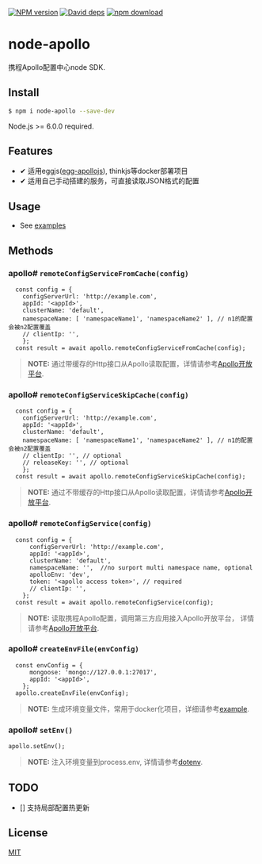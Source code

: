 [![NPM version][npm-image]][npm-url]
[![David deps][david-image]][david-url]
[![npm download][download-image]][download-url]

[npm-image]: https://img.shields.io/npm/v/node-apollo.svg?style=flat-square
[npm-url]: https://npmjs.org/package/node-apollo
[david-image]: https://img.shields.io/david/Quinton/node-apollo.svg?style=flat-square
[david-url]: https://david-dm.org/Quinton/node-apollo/repo.svg
[download-image]: https://img.shields.io/npm/dm/node-apollo.svg?style=flat-square
[download-url]: https://npmjs.org/package/node-apollo
# node-apollo

  携程Apollo配置中心node SDK.

## Install

```bash
$ npm i node-apollo --save-dev
```
Node.js >= 6.0.0 required.

## Features

- ✔︎ 适用eggjs([egg-apollojs](https://github.com/yhj2009/egg-apollojs)), thinkjs等docker部署项目
- ✔︎ 适用自己手动搭建的服务，可直接读取JSON格式的配置

## Usage

* See [examples](https://github.com/Quinton/node-apollo/tree/master/example)

## Methods

### apollo# ```remoteConfigServiceFromCache(config)```
```
  const config = {
    configServerUrl: 'http://example.com',
    appId: '<appId>',
    clusterName: 'default',
    namespaceName: [ 'namespaceName1', 'namespaceName2' ], // n1的配置会被n2配置覆盖
    // clientIp: '',
    };
  const result = await apollo.remoteConfigServiceFromCache(config);
```
  >**NOTE:** 通过带缓存的Http接口从Apollo读取配置，详情请参考[Apollo开放平台](https://github.com/ctripcorp/apollo/wiki/%E5%85%B6%E5%AE%83%E8%AF%AD%E8%A8%80%E5%AE%A2%E6%88%B7%E7%AB%AF%E6%8E%A5%E5%85%A5%E6%8C%87%E5%8D%97#12-%E9%80%9A%E8%BF%87%E5%B8%A6%E7%BC%93%E5%AD%98%E7%9A%84http%E6%8E%A5%E5%8F%A3%E4%BB%8Eapollo%E8%AF%BB%E5%8F%96%E9%85%8D%E7%BD%AE).
### apollo# ```remoteConfigServiceSkipCache(config)```
```
  const config = {
    configServerUrl: 'http://example.com',
    appId: '<appId>',
    clusterName: 'default',
    namespaceName: [ 'namespaceName1', 'namespaceName2' ], // n1的配置会被n2配置覆盖
    // clientIp: '', // optional
    // releaseKey: '', // optional
    };
  const result = await apollo.remoteConfigServiceSkipCache(config);
```
  >**NOTE:** 通过不带缓存的Http接口从Apollo读取配置，详情请参考[Apollo开放平台](https://github.com/ctripcorp/apollo/wiki/%E5%85%B6%E5%AE%83%E8%AF%AD%E8%A8%80%E5%AE%A2%E6%88%B7%E7%AB%AF%E6%8E%A5%E5%85%A5%E6%8C%87%E5%8D%97#13-%E9%80%9A%E8%BF%87%E4%B8%8D%E5%B8%A6%E7%BC%93%E5%AD%98%E7%9A%84http%E6%8E%A5%E5%8F%A3%E4%BB%8Eapollo%E8%AF%BB%E5%8F%96%E9%85%8D%E7%BD%AE).
### apollo# ```remoteConfigService(config)```
```
  const config = {
      configServerUrl: 'http://example.com',
      appId: '<appId>',
      clusterName: 'default',
      namespaceName: '',  //no surport multi namespace name, optional
      apolloEnv: 'dev',
      token: '<apollo access token>', // required
      // clientIp: '',
    };
  const result = await apollo.remoteConfigService(config);
```
  >**NOTE:** 读取携程Apollo配置，调用第三方应用接入Apollo开放平台， 详情请参考[Apollo开放平台](https://github.com/ctripcorp/apollo/wiki/Apollo%E5%BC%80%E6%94%BE%E5%B9%B3%E5%8F%B0).
### apollo# ```createEnvFile(envConfig)```
```
  const envConfig = {
      mongoose: 'mongo://127.0.0.1:27017',
      appId: '<appId>',
    };
  apollo.createEnvFile(envConfig);
```
>**NOTE:** 生成环境变量文件，常用于docker化项目，详细请参考[example](https://github.com/Quinton/node-apollo/tree/master/example).
### apollo# ```setEnv()```
```
apollo.setEnv();
```
>**NOTE:** 注入环境变量到process.env, 详情请参考[dotenv](https://github.com/motdotla/dotenv#usage).

## TODO
  
 - [] 支持局部配置热更新

## License

[MIT](LICENSE)

